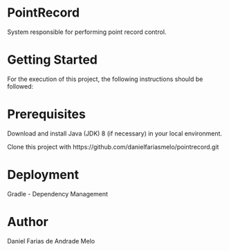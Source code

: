 # PointRecord
System responsible for performing point record control.

# Getting Started
For the execution of this project, the following instructions should be followed:

# Prerequisites
<p> Download and install Java (JDK) 8 (if necessary) in your local environment. </p>
<p> Clone this project with https://github.com/danielfariasmelo/pointrecord.git </p>

# Deployment
Gradle - Dependency Management

# Author
Daniel Farias de Andrade Melo
